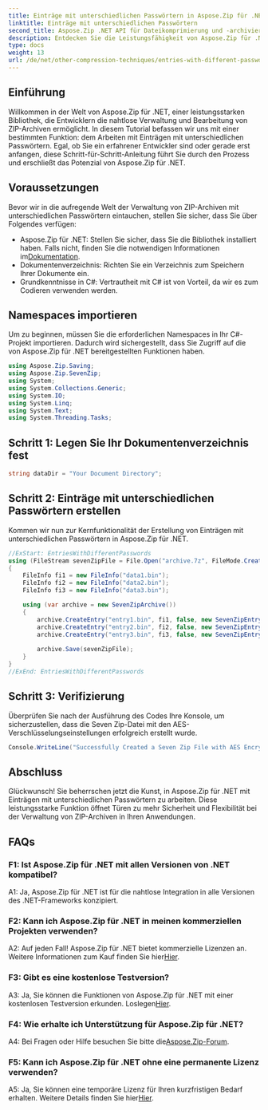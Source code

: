 ```yaml
---
title: Einträge mit unterschiedlichen Passwörtern in Aspose.Zip für .NET
linktitle: Einträge mit unterschiedlichen Passwörtern
second_title: Aspose.Zip .NET API für Dateikomprimierung und -archivierung
description: Entdecken Sie die Leistungsfähigkeit von Aspose.Zip für .NET mit unserer Schritt-für-Schritt-Anleitung zur Verwaltung von ZIP-Archiven mit unterschiedlichen Passwörtern. Erhöhen Sie die Sicherheit und Flexibilität Ihrer Anwendungen.
type: docs
weight: 13
url: /de/net/other-compression-techniques/entries-with-different-passwords/
---
```

## Einführung

Willkommen in der Welt von Aspose.Zip für .NET, einer leistungsstarken Bibliothek, die Entwicklern die nahtlose Verwaltung und Bearbeitung von ZIP-Archiven ermöglicht. In diesem Tutorial befassen wir uns mit einer bestimmten Funktion: dem Arbeiten mit Einträgen mit unterschiedlichen Passwörtern. Egal, ob Sie ein erfahrener Entwickler sind oder gerade erst anfangen, diese Schritt-für-Schritt-Anleitung führt Sie durch den Prozess und erschließt das Potenzial von Aspose.Zip für .NET.

## Voraussetzungen

Bevor wir in die aufregende Welt der Verwaltung von ZIP-Archiven mit unterschiedlichen Passwörtern eintauchen, stellen Sie sicher, dass Sie über Folgendes verfügen:

-  Aspose.Zip für .NET: Stellen Sie sicher, dass Sie die Bibliothek installiert haben. Falls nicht, finden Sie die notwendigen Informationen im[Dokumentation](https://reference.aspose.com/zip/net/).
- Dokumentenverzeichnis: Richten Sie ein Verzeichnis zum Speichern Ihrer Dokumente ein.
- Grundkenntnisse in C#: Vertrautheit mit C# ist von Vorteil, da wir es zum Codieren verwenden werden.

## Namespaces importieren

Um zu beginnen, müssen Sie die erforderlichen Namespaces in Ihr C#-Projekt importieren. Dadurch wird sichergestellt, dass Sie Zugriff auf die von Aspose.Zip für .NET bereitgestellten Funktionen haben.

```csharp
using Aspose.Zip.Saving;
using Aspose.Zip.SevenZip;
using System;
using System.Collections.Generic;
using System.IO;
using System.Linq;
using System.Text;
using System.Threading.Tasks;
```

## Schritt 1: Legen Sie Ihr Dokumentenverzeichnis fest

```csharp
string dataDir = "Your Document Directory";
```

## Schritt 2: Einträge mit unterschiedlichen Passwörtern erstellen

Kommen wir nun zur Kernfunktionalität der Erstellung von Einträgen mit unterschiedlichen Passwörtern in Aspose.Zip für .NET.

```csharp
//ExStart: EntriesWithDifferentPasswords
using (FileStream sevenZipFile = File.Open("archive.7z", FileMode.Create))
{
    FileInfo fi1 = new FileInfo("data1.bin");
    FileInfo fi2 = new FileInfo("data2.bin");
    FileInfo fi3 = new FileInfo("data3.bin");

    using (var archive = new SevenZipArchive())
    {
        archive.CreateEntry("entry1.bin", fi1, false, new SevenZipEntrySettings(new SevenZipStoreCompressionSettings(), new SevenZipAESEncryptionSettings("test1")));
        archive.CreateEntry("entry2.bin", fi2, false, new SevenZipEntrySettings(new SevenZipStoreCompressionSettings(), new SevenZipAESEncryptionSettings("test2")));
        archive.CreateEntry("entry3.bin", fi3, false, new SevenZipEntrySettings(new SevenZipStoreCompressionSettings(), new SevenZipAESEncryptionSettings("test3")));
        
        archive.Save(sevenZipFile);
    }
}
//ExEnd: EntriesWithDifferentPasswords
```

## Schritt 3: Verifizierung

Überprüfen Sie nach der Ausführung des Codes Ihre Konsole, um sicherzustellen, dass die Seven Zip-Datei mit den AES-Verschlüsselungseinstellungen erfolgreich erstellt wurde.

```csharp
Console.WriteLine("Successfully Created a Seven Zip File with AES Encryption Settings");
```

## Abschluss

Glückwunsch! Sie beherrschen jetzt die Kunst, in Aspose.Zip für .NET mit Einträgen mit unterschiedlichen Passwörtern zu arbeiten. Diese leistungsstarke Funktion öffnet Türen zu mehr Sicherheit und Flexibilität bei der Verwaltung von ZIP-Archiven in Ihren Anwendungen.

## FAQs

### F1: Ist Aspose.Zip für .NET mit allen Versionen von .NET kompatibel?

A1: Ja, Aspose.Zip für .NET ist für die nahtlose Integration in alle Versionen des .NET-Frameworks konzipiert.

### F2: Kann ich Aspose.Zip für .NET in meinen kommerziellen Projekten verwenden?

A2: Auf jeden Fall! Aspose.Zip für .NET bietet kommerzielle Lizenzen an. Weitere Informationen zum Kauf finden Sie hier[Hier](https://purchase.aspose.com/buy).

### F3: Gibt es eine kostenlose Testversion?

 A3: Ja, Sie können die Funktionen von Aspose.Zip für .NET mit einer kostenlosen Testversion erkunden. Loslegen[Hier](https://releases.aspose.com/).

### F4: Wie erhalte ich Unterstützung für Aspose.Zip für .NET?

 A4: Bei Fragen oder Hilfe besuchen Sie bitte die[Aspose.Zip-Forum](https://forum.aspose.com/c/zip/37).

### F5: Kann ich Aspose.Zip für .NET ohne eine permanente Lizenz verwenden?

 A5: Ja, Sie können eine temporäre Lizenz für Ihren kurzfristigen Bedarf erhalten. Weitere Details finden Sie hier[Hier](https://purchase.aspose.com/temporary-license/).